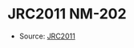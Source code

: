 <a name="material" />

# JRC2011 NM-202
<script type="application/ld+json">
  {
    "@context": "https://schema.org/",
    "@type": "ChemicalSubstance",
    "http://purl.org/dc/terms/conformsTo":
      {
        "@type": "CreativeWork",
        "@id": "https://bioschemas.org/profiles/ChemicalSubstance/0.4-RELEASE/"
      },
    "@id": "https://egonw.github.io/nanowiki/nanowiki350.html#material",
    "name": "JRC2011 NM-202",
    "sameAs": "http://127.0.0.1/mediawiki/index.php/Special:URIResolver/JRC2011_NM-2D202"
  }
</script>


* Source: [JRC2011](JRC2011.md)

